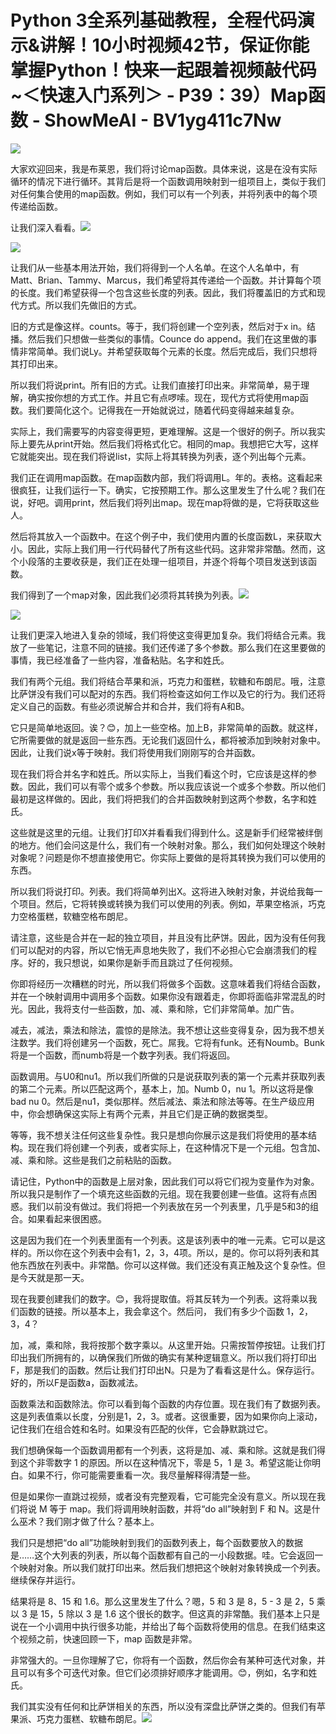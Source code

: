 # Python 3全系列基础教程，全程代码演示&讲解！10小时视频42节，保证你能掌握Python！快来一起跟着视频敲代码~＜快速入门系列＞ - P39：39）Map函数 - ShowMeAI - BV1yg411c7Nw

![](img/074ac730edfb4c160088e7429835985d_0.png)

大家欢迎回来，我是布莱恩，我们将讨论map函数。具体来说，这是在没有实际循环的情况下进行循环。其背后是将一个函数调用映射到一组项目上，类似于我们对任何集合使用的map函数。例如，我们可以有一个列表，并将列表中的每个项传递给函数。

让我们深入看看。![](img/074ac730edfb4c160088e7429835985d_2.png)

![](img/074ac730edfb4c160088e7429835985d_3.png)

让我们从一些基本用法开始，我们将得到一个人名单。在这个人名单中，有Matt、Brian、Tammy、Marcus，我们希望将其传递给一个函数。并计算每个项的长度。我们希望获得一个包含这些长度的列表。因此，我们将覆盖旧的方式和现代方式。所以我们先做旧的方式。

旧的方式是像这样。counts。等于，我们将创建一个空列表，然后对于x in。结播。然后我们只想做一些类似的事情。Counce do append。我们在这里做的事情非常简单。我们说Ly。并希望获取每个元素的长度。然后完成后，我们只想将其打印出来。

所以我们将说print。所有旧的方式。让我们直接打印出来。非常简单，易于理解，确实按你想的方式工作。并且它有点啰嗦。现在，现代方式将使用map函数。我们要简化这个。记得我在一开始就说过，随着代码变得越来越复杂。

实际上，我们需要写的内容变得更短，更难理解。这是一个很好的例子。所以我实际上要先从print开始。然后我们将格式化它。相同的map。我想把它大写，这样它就能突出。现在我们将说list，实际上将其转换为列表，逐个列出每个元素。

我们正在调用map函数。在map函数内部，我们将调用L。年的。表格。这看起来很疯狂，让我们运行一下。确实，它按预期工作。那么这里发生了什么呢？我们在说，好吧。调用print，然后我们将列出map。现在map将做的是，它将获取这些人。

然后将其放入一个函数中。在这个例子中，我们使用内置的长度函数L，来获取大小。因此，实际上我们用一行代码替代了所有这些代码。这非常非常酷。然而，这个小段落的主要收获是，我们正在处理一组项目，并逐个将每个项目发送到该函数。

我们得到了一个map对象，因此我们必须将其转换为列表。![](img/074ac730edfb4c160088e7429835985d_5.png)

![](img/074ac730edfb4c160088e7429835985d_6.png)

让我们更深入地进入复杂的领域，我们将使这变得更加复杂。我们将结合元素。我放了一些笔记，注意不同的链接。我们还传递了多个参数。那么我们在这里要做的事情，我已经准备了一些内容，准备粘贴。名字和姓氏。

我们有两个元组。我们将结合苹果和派，巧克力和蛋糕，软糖和布朗尼。哦，注意比萨饼没有我们可以配对的东西。我们将检查这如何工作以及它的行为。我们还将定义自己的函数。有些必须说解合并和合并，我们将有A和B。

它只是简单地返回。诶？😊，加上一些空格。加上B，非常简单的函数。就这样，它所需要做的就是返回一些东西。无论我们返回什么，都将被添加到映射对象中。因此，让我们说x等于映射。我们将使用我们刚刚写的合并函数。

现在我们将合并名字和姓氏。所以实际上，当我们看这个时，它应该是这样的参数。因此，我们可以有零个或多个参数。所以我应该说一个或多个参数。所以他们最初是这样做的。因此，我们将把我们的合并函数映射到这两个参数，名字和姓氏。

这些就是这里的元组。让我们打印X并看看我们得到什么。这是新手们经常被绊倒的地方。他们会问这是什么，我们有一个映射对象。那么，我们如何处理这个映射对象呢？问题是你不想直接使用它。你实际上要做的是将其转换为我们可以使用的东西。

所以我们将说打印。列表。我们将简单列出X。这将进入映射对象，并说给我每一个项目。然后，它将转换或转换为我们可以使用的列表。例如，苹果空格派，巧克力空格蛋糕，软糖空格布朗尼。

请注意，这些是合并在一起的独立项目，并且没有比萨饼。因此，因为没有任何我们可以配对的内容，所以它悄无声息地失败了，我们不必担心它会崩溃我们的程序。好的，我只想说，如果你是新手而且跳过了任何视频。

你即将经历一次糟糕的时光，所以我们将做多个函数。这意味着我们将结合函数，并在一个映射调用中调用多个函数。如果你没有跟着走，你即将面临非常混乱的时光。因此，我将支付一些函数，加、减、乘和除，它们非常简单。加广告。

减去，减法，乘法和除法，震惊的是除法。我不想让这些变得复杂，因为我不想关注数学。我们将创建另一个函数，死亡。屌我。它将有funk。还有Noumb。Bunk将是一个函数，而numb将是一个数字列表。我们将返回。

函数调用。与U0和nu1。所以我们所做的只是说获取列表的第一个元素并获取列表的第二个元素。所以匹配这两个，基本上，加。Numb 0，nu 1。所以这将是像bad nu 0。然后是nu1，类似那样。然后减法、乘法和除法等等。在生产级应用中，你会想确保这实际上有两个元素，并且它们是正确的数据类型。

等等，我不想关注任何这些复杂性。我只是想向你展示这是我们将使用的基本结构。现在我们将创建一个列表，或者实际上，在这种情况下是一个元组。包含加、减、乘和除。这些是我们之前粘贴的函数。

请记住，Python中的函数是上层对象，因此我们可以将它们视为变量作为对象。所以我只是制作了一个填充这些函数的元组。现在我要创建一些值。这将有点困惑。我们以前没有做过。我们将把一个列表放在另一个列表里，几乎是5和3的组合。如果看起来很困惑。

这是因为我们在一个列表里面有一个列表。这是该列表中的唯一元素。它可以是这样的。所以你在这个列表中会有1，2，3，4项。所以，是的。你可以将列表和其他东西放在列表中。非常酷。你可以这样做。我们还没有真正触及这个复杂性。但是今天就是那一天。

现在我要创建我们的数字。😊，我将提取值。将其反转为一个列表。这将乘以我们函数的链接。所以基本上，我会拿这个。然后问， 我们有多少个函数 1，2，3，4？

加，减，乘和除，我将按那个数字乘以。从这里开始。只需按暂停按钮。让我们打印出我们所拥有的，以确保我们所做的确实有某种逻辑意义。所以我们将打印出F，那是我们的函数。然后让我们打印出N。只是为了看看这是什么。保存运行。好的，所以F是函数a，函数减法。

函数乘法和函数除法。你可以看到每个函数的内存位置。现在我们有了数据列表。这是列表值乘以长度，分别是1，2，3。或者。这很重要，因为如果你向上滚动，记住我们在组合姓和名时。如果没有匹配的伙伴，它会静默跳过它。

我们想确保每一个函数调用都有一个列表，这将是加、减、乘和除。这就是我们得到这个非零数字 1 的原因。所以在这种情况下，零是 5，1 是 3。希望这能让你明白。如果不行，你可能需要重看一次。我尽量解释得清楚一些。

但是如果你一直跳过视频，或者没有完整观看，它可能完全没有意义。所以现在我们将说 M 等于 map。我们将调用映射函数，并将“do all”映射到 F 和 N。这是什么巫术？我们刚才做了什么？基本上。

我们只是想把“do all”功能映射到我们的函数列表上，每个函数要放入的数据是……这个大列表的列表，所以每个函数都有自己的一小段数据。哇。它会返回一个映射对象。所以我们就打印出来。然后我们想把这个映射对象转换成一个列表。继续保存并运行。

结果将是 8、15 和 1.6。那么这里发生了什么？嗯，5 和 3 是 8，5 - 3 是 2，5 乘以 3 是 15，5 除以 3 是 1.6 这个很长的数字。但这真的非常酷。我们基本上只是说在一个小调用中执行很多功能，并给出了每个函数将使用的信息。在我们结束这个视频之前，快速回顾一下，map 函数是非常。

非常强大的。一旦你理解了它，你将有一个函数，然后你会有某种可迭代对象，并且可以有多个可迭代对象。但它们必须排好顺序才能调用。😊，例如，名字和姓氏。

我们其实没有任何和比萨饼相关的东西，所以没有深盘比萨饼之类的。但我们有苹果派、巧克力蛋糕、软糖布朗尼。![](img/074ac730edfb4c160088e7429835985d_8.png)
